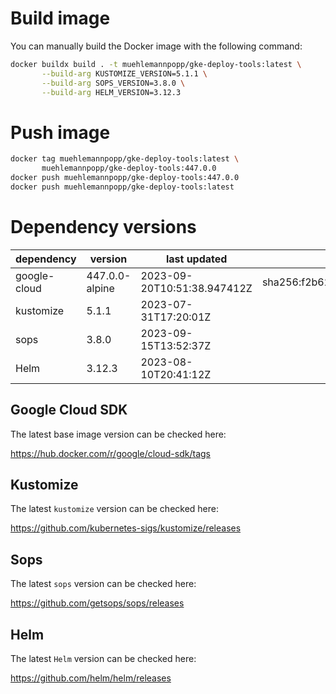 # Build image

You can manually build the Docker image with the following command:

```bash
docker buildx build . -t muehlemannpopp/gke-deploy-tools:latest \
       --build-arg KUSTOMIZE_VERSION=5.1.1 \
       --build-arg SOPS_VERSION=3.8.0 \
       --build-arg HELM_VERSION=3.12.3
```

# Push image

```bash
docker tag muehlemannpopp/gke-deploy-tools:latest \
       muehlemannpopp/gke-deploy-tools:447.0.0
docker push muehlemannpopp/gke-deploy-tools:447.0.0
docker push muehlemannpopp/gke-deploy-tools:latest
```


# Dependency versions

| dependency   | version        | last updated               | digest                                                                  |
|------------ |-------------- |-------------------------- |----------------------------------------------------------------------- |
| google-cloud | 447.0.0-alpine | 2023-09-20T10:51:38.947412Z | sha256:f2b624555fd98450b4c6d6485d3ad39aedb07df77aa470e5d3e89d2006aa28f3 |
| kustomize    | 5.1.1 | 2023-07-31T17:20:01Z |                                                                         |
| sops         | 3.8.0          | 2023-09-15T13:52:37Z       |                                                                         |
| Helm         | 3.12.3         | 2023-08-10T20:41:12Z       |                                                                         |


## Google Cloud SDK

The latest base image version can be checked here:

<https://hub.docker.com/r/google/cloud-sdk/tags>


## Kustomize

The latest `kustomize` version can be checked here:

<https://github.com/kubernetes-sigs/kustomize/releases>


## Sops

The latest `sops` version can be checked here:

<https://github.com/getsops/sops/releases>


## Helm

The latest `Helm` version can be checked here:

<https://github.com/helm/helm/releases>
